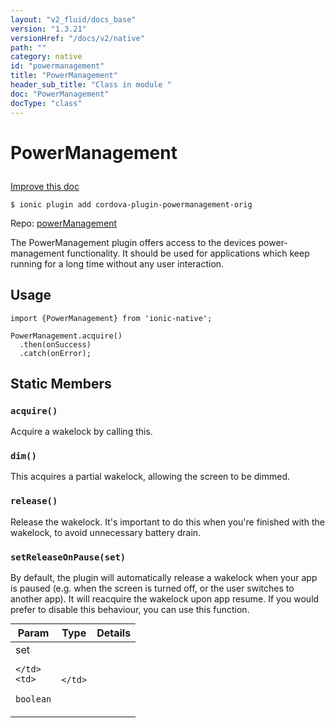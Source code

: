 ```yaml
---
layout: "v2_fluid/docs_base"
version: "1.3.21"
versionHref: "/docs/v2/native"
path: ""
category: native
id: "powermanagement"
title: "PowerManagement"
header_sub_title: "Class in module "
doc: "PowerManagement"
docType: "class"
---
```









<h1 class="api-title">

  
  PowerManagement
  

  

  

</h1>

<a class="improve-v2-docs" href="http://github.com/driftyco/ionic-native/edit/master/src/plugins/power-management.ts#L0">
  Improve this doc
</a>





<!-- decorators -->


<pre><code>$ ionic plugin add cordova-plugin-powermanagement-orig</code></pre>
<p>Repo:
  <a href="powerManagement">
    powerManagement
  </a>
</p>

<!-- description -->

<p>The PowerManagement plugin offers access to the devices power-management functionality.
It should be used for applications which keep running for a long time without any user interaction.</p>



<!-- @usage tag -->

<h2>Usage</h2>

<pre><code>import {PowerManagement} from &#39;ionic-native&#39;;

PowerManagement.acquire()
  .then(onSuccess)
  .catch(onError);
</code></pre>




<!-- @property tags -->
<h2>Static Members</h2>
<div id="acquire"></div>
<h3><code>acquire()</code>
  
</h3>

Acquire a wakelock by calling this.










<div id="dim"></div>
<h3><code>dim()</code>
  
</h3>

This acquires a partial wakelock, allowing the screen to be dimmed.










<div id="release"></div>
<h3><code>release()</code>
  
</h3>

Release the wakelock. It's important to do this when you're finished with the wakelock, to avoid unnecessary battery drain.










<div id="setReleaseOnPause"></div>
<h3><code>setReleaseOnPause(set)</code>
  
</h3>

By default, the plugin will automatically release a wakelock when your app is paused (e.g. when the screen is turned off, or the user switches to another app).
It will reacquire the wakelock upon app resume. If you would prefer to disable this behaviour, you can use this function.


<table class="table param-table" style="margin:0;">
  <thead>
  <tr>
    <th>Param</th>
    <th>Type</th>
    <th>Details</th>
  </tr>
  </thead>
  <tbody>
  
  <tr>
    <td>
      set
      
      
    </td>
    <td>
      
<code>boolean</code>
    </td>
    <td>
      
      
    </td>
  </tr>
  
  </tbody>
</table>








<!-- methods on the class -->

<!-- related link --><!-- end content block -->


<!-- end body block -->

